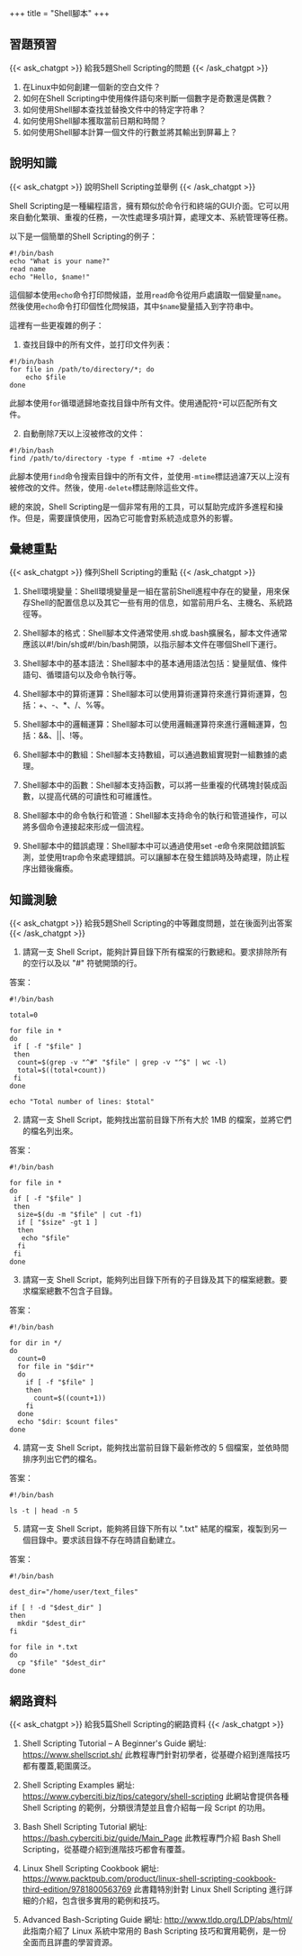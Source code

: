 +++
title = "Shell腳本"
+++
## 習題預習
{{< ask_chatgpt >}}
給我5題Shell Scripting的問題
{{< /ask_chatgpt >}}



1. 在Linux中如何創建一個新的空白文件？
2. 如何在Shell Scripting中使用條件語句來判斷一個數字是奇數還是偶數？
3. 如何使用Shell腳本查找並替換文件中的特定字符串？
4. 如何使用Shell腳本獲取當前日期和時間？
5. 如何使用Shell腳本計算一個文件的行數並將其輸出到屏幕上？   

## 說明知識
{{< ask_chatgpt >}}
說明Shell Scripting並舉例
{{< /ask_chatgpt >}}



Shell Scripting是一種編程語言，擁有類似於命令行和終端的GUI介面。它可以用來自動化繁瑣、重複的任務，一次性處理多項計算，處理文本、系統管理等任務。

以下是一個簡單的Shell Scripting的例子：

```
#!/bin/bash
echo "What is your name?"
read name
echo "Hello, $name!"
```

這個腳本使用`echo`命令打印問候語，並用`read`命令從用戶處讀取一個變量`name`。然後使用`echo`命令打印個性化問候語，其中`$name`變量插入到字符串中。

這裡有一些更複雜的例子：

1. 查找目錄中的所有文件，並打印文件列表：

```
#!/bin/bash
for file in /path/to/directory/*; do
    echo $file
done
```

此腳本使用`for`循環遞歸地查找目錄中所有文件。使用通配符`*`可以匹配所有文件。

2. 自動刪除7天以上沒被修改的文件：

```
#!/bin/bash
find /path/to/directory -type f -mtime +7 -delete
```

此腳本使用`find`命令搜索目錄中的所有文件，並使用`-mtime`標誌過濾7天以上沒有被修改的文件。然後，使用`-delete`標誌刪除這些文件。

總的來說，Shell Scripting是一個非常有用的工具，可以幫助完成許多進程和操作。但是，需要謹慎使用，因為它可能會對系統造成意外的影響。   

## 彙總重點
{{< ask_chatgpt >}}
條列Shell Scripting的重點
{{< /ask_chatgpt >}}



1. Shell環境變量：Shell環境變量是一組在當前Shell進程中存在的變量，用來保存Shell的配置信息以及其它一些有用的信息，如當前用戶名、主機名、系統路徑等。

2. Shell腳本的格式：Shell腳本文件通常使用.sh或.bash擴展名，腳本文件通常應該以#!/bin/sh或#!/bin/bash開頭，以指示腳本文件在哪個Shell下運行。

3. Shell腳本中的基本語法：Shell腳本中的基本通用語法包括：變量賦值、條件語句、循環語句以及命令執行等。

4. Shell腳本中的算術運算：Shell腳本可以使用算術運算符來進行算術運算，包括：+、-、*、/、%等。

5. Shell腳本中的邏輯運算：Shell腳本可以使用邏輯運算符來進行邏輯運算，包括：&&、||、!等。

6. Shell腳本中的數組：Shell腳本支持數組，可以通過數組實現對一組數據的處理。

7. Shell腳本中的函數：Shell腳本支持函數，可以將一些重複的代碼塊封裝成函數，以提高代碼的可讀性和可維護性。

8. Shell腳本中的命令執行和管道：Shell腳本支持命令的執行和管道操作，可以將多個命令連接起來形成一個流程。

9. Shell腳本中的錯誤處理：Shell腳本中可以通過使用set -e命令來開啟錯誤監測，並使用trap命令來處理錯誤。可以讓腳本在發生錯誤時及時處理，防止程序出錯後癱瘓。   

## 知識測驗
{{< ask_chatgpt >}}
給我5題Shell Scripting的中等難度問題，並在後面列出答案
{{< /ask_chatgpt >}}



1. 請寫一支 Shell Script，能夠計算目錄下所有檔案的行數總和。要求排除所有的空行以及以 "#" 符號開頭的行。

答案：

```
#!/bin/bash

total=0

for file in *
do
 if [ -f "$file" ]
 then
  count=$(grep -v "^#" "$file" | grep -v "^$" | wc -l)
  total=$((total+count))
 fi
done

echo "Total number of lines: $total"
```

2. 請寫一支 Shell Script，能夠找出當前目錄下所有大於 1MB 的檔案，並將它們的檔名列出來。

答案：

```
#!/bin/bash

for file in *
do
 if [ -f "$file" ]
 then
  size=$(du -m "$file" | cut -f1)
  if [ "$size" -gt 1 ]
  then
   echo "$file"
  fi
 fi
done
```

3. 請寫一支 Shell Script，能夠列出目錄下所有的子目錄及其下的檔案總數。要求檔案總數不包含子目錄。

答案：

```
#!/bin/bash

for dir in */
do
  count=0
  for file in "$dir"*
  do
    if [ -f "$file" ]
    then
      count=$((count+1))
    fi
  done
  echo "$dir: $count files"
done
```

4. 請寫一支 Shell Script，能夠找出當前目錄下最新修改的 5 個檔案，並依時間排序列出它們的檔名。

答案：

```
#!/bin/bash

ls -t | head -n 5
```

5. 請寫一支 Shell Script，能夠將目錄下所有以 ".txt" 結尾的檔案，複製到另一個目錄中。要求該目錄不存在時請自動建立。

答案：

```
#!/bin/bash

dest_dir="/home/user/text_files"

if [ ! -d "$dest_dir" ]
then
  mkdir "$dest_dir"
fi

for file in *.txt
do
  cp "$file" "$dest_dir"
done
```   

## 網路資料
{{< ask_chatgpt >}}
給我5篇Shell Scripting的網路資料
{{< /ask_chatgpt >}}



1. Shell Scripting Tutorial – A Beginner's Guide
網址: https://www.shellscript.sh/
此教程專門針對初學者，從基礎介紹到進階技巧都有覆蓋,範圍廣泛。

2. Shell Scripting Examples
網址: https://www.cyberciti.biz/tips/category/shell-scripting
此網站會提供各種 Shell Scripting 的範例，分類很清楚並且會介紹每一段 Script 的功用。

3. Bash Shell Scripting Tutorial
網址: https://bash.cyberciti.biz/guide/Main_Page
此教程專門介紹 Bash Shell Scripting，從基礎介紹到進階技巧都會有覆蓋。

4. Linux Shell Scripting Cookbook
網址: https://www.packtpub.com/product/linux-shell-scripting-cookbook-third-edition/9781800563769
此書籍特別針對 Linux Shell Scripting 進行詳細的介紹，包含很多實用的範例和技巧。

5. Advanced Bash-Scripting Guide
網址: http://www.tldp.org/LDP/abs/html/
此指南介紹了 Linux 系統中常用的 Bash Scripting 技巧和實用範例，是一份全面而且詳盡的學習資源。   

